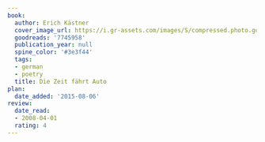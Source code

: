 ```yaml
---
book:
  author: Erich Kästner
  cover_image_url: https://i.gr-assets.com/images/S/compressed.photo.goodreads.com/books/1308415305l/7745958._SX98_.jpg
  goodreads: '7745958'
  publication_year: null
  spine_color: '#3e3f44'
  tags:
  - german
  - poetry
  title: Die Zeit fährt Auto
plan:
  date_added: '2015-08-06'
review:
  date_read:
  - 2008-04-01
  rating: 4
---
```

